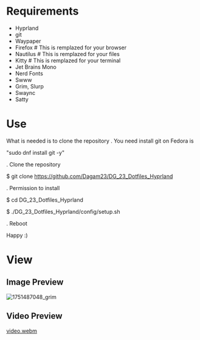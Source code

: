 # Requirements
- Hyprland
- git
- Waypaper
- Firefox # This is remplazed for your browser
- Nautilus # This is remplazed for your files
- Kitty # This is remplazed for your terminal
- Jet Brains Mono
- Nerd Fonts
- Swww
- Grim, Slurp
- Swaync
- Satty
# Use
What is needed is to clone the repository
. You need install git on Fedora is   

"sudo dnf install git -y"  

. Clone the repository  

$ git clone https://github.com/Dagam23/DG_23_Dotfiles_Hyprland  

. Permission to install  

$ cd DG_23_Dotfiles_Hyprland  

$ ./DG_23_Dotfiles_Hyprland/config/setup.sh   

. Reboot  

Happy :)
# View
## Image Preview
![1751487048_grim](https://github.com/user-attachments/assets/142539e7-42fa-4b08-9b62-5585f10e0568)
## Video Preview
[video.webm](https://github.com/user-attachments/assets/e9385092-a9bc-493d-bb8c-4478d0281a42)


